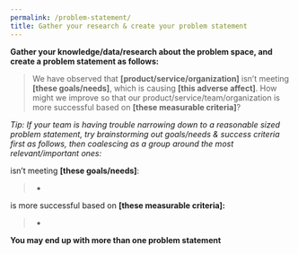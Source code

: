 ```yaml
---
permalink: /problem-statement/
title: Gather your research & create your problem statement
---
```


**Gather your knowledge/data/research about the problem space, and
    create a problem statement as follows:**


 >We have observed that **[product/service/organization]** isn’t meeting
 **[these goals/needs]**, which is causing **[this adverse affect]**. How might we improve so that our
 product/service/team/organization is more successful based on **[these measurable
 criteria]**?

*Tip: If your team is having trouble narrowing down to a reasonable
sized problem statement, try brainstorming out goals/needs & success
criteria first as follows, then coalescing as a group around the most
relevant/important ones:*

isn’t meeting **[these goals/needs]**:

> - 

is more successful based on **[these measurable criteria]:**

> -   

**You may end up with more than one problem statement**

